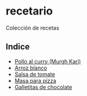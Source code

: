 recetario
=========

Colección de recetas

Indice
------

- [Pollo al curry (Murgh Kari)](recetas/chicken-curry.md)
- [Arroz blanco](recetas/arroz-blanco.md)
- [Salsa de tomate](recetas/salsa-tomate.md)
- [Masa para pizza](recetas/masa-pizza.md)
- [Galletitas de chocolate](recetas/cookies.md)